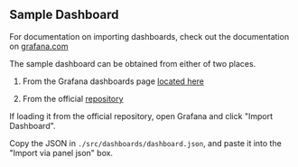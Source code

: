 ## Sample Dashboard

For documentation on importing dashboards, check out the documentation on [grafana.com](https://grafana.com/docs/grafana/latest/reference/export_import/#importing-a-dashboard)

The sample dashboard can be obtained from either of two places.

1. From the Grafana dashboards page [located here](https://grafana.com/grafana/dashboards/14000)

2. From the official [repository](https://github.com/grafana/github-datasource/)

If loading it from the official repository, open Grafana and click "Import Dashboard".

Copy the JSON in `./src/dashboards/dashboard.json`, and paste it into the "Import via panel json" box.
